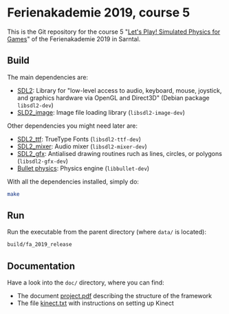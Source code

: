# Ferienakademie 2019, course 5

This is the Git repository for the course 5 "[Let's Play! Simulated Physics for Games](https://www.ferienakademie.de/kurse-2019/kurs-5/)" of the Ferienakademie 2019 in Sarntal.

## Build

The main dependencies are:
* [SDL2](https://www.libsdl.org/): Library for "low-level access to audio, keyboard, mouse, joystick, and graphics hardware via OpenGL and Direct3D" (Debian package `libsdl2-dev`)
* [SLD2_image](https://www.libsdl.org/projects/SDL_image/): Image file loading library (`libsdl2-image-dev`)

Other dependencies you might need later are:
* [SDL2_ttf](https://www.libsdl.org/projects/SDL_ttf/): TrueType Fonts (`libsdl2-ttf-dev`)
* [SDL2_mixer](https://www.libsdl.org/projects/SDL_mixer/): Audio mixer (`libsdl2-mixer-dev`)
* [SDL2_gfx](https://www.libsdl.org/): Antialised drawing routines ruch as lines, circles, or polygons (`libsdl2-gfx-dev`)
* [Bullet physics](https://pybullet.org/wordpress/): Physics engine (`libbullet-dev`)

With all the dependencies installed, simply do:

```bash
make
```

## Run

Run the executable from the parent directory (where `data/` is located):

```bash
build/fa_2019_release
```

## Documentation

Have a look into the `doc/` directory, where you can find:
* The document [project.pdf](doc/project.pdf) describing the structure of the framework
* The file [kinect.txt](doc/kinect.txt) with instructions on setting up Kinect
